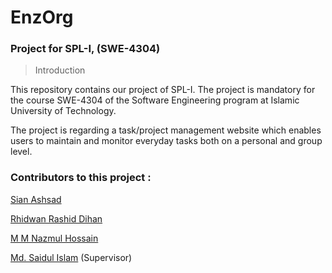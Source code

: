 # EnzOrg
### Project for SPL-I, (SWE-4304)
 
> Introduction 

This repository contains our project of SPL-I. The project is mandatory for the course SWE-4304 of the Software Engineering program at Islamic University of Technology.

The project is regarding a task/project management website which enables users to maintain and monitor everyday tasks both on a personal and group level. 

### Contributors to this project :

[Sian Ashsad]()

[Rhidwan Rashid Dihan]()

[M M Nazmul Hossain]()

[Md. Saidul Islam]() (Supervisor)
 
 

